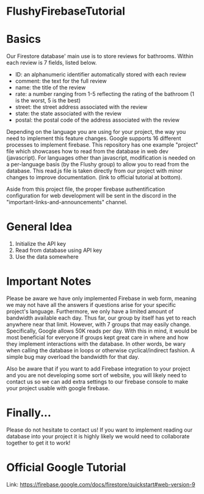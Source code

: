 # FlushyFirebaseTutorial

# Basics
Our Firestore database' main use is to store reviews for bathrooms. Within each review is 7 fields, listed below.
<ul>
  <li> ID: an alphanumeric identifier automatically stored with each review </li>
  <li> comment: the text for the full review </li>
  <li> name: the title of the review </li>
  <li> rate: a number ranging from 1-5 reflecting the rating of the bathroom (1 is the worst, 5 is the best) </li>
  <li> street: the street address associated with the review </li>
  <li> state: the state associated with the review </li>
  <li> postal: the postal code of the address associated with the review </li>
</ul>

Depending on the language you are using for your project, the way you need to implement this feature changes. Google supports 16 different processes to implement firebase. This repository has one example "project" file which showcases how to read from the database in web dev (javascript). For languages other than javascript, modification is needed on a per-language basis (by the Flushy group) to allow you to read from the database. This read.js file is taken directly from our project with minor changes to improve documentation. (link to official tutorial at bottom). 

Aside from this project file, the proper firebase authentification configuration for web development will be sent in the discord in the "important-links-and-announcements" channel.

# General Idea
<ol>
  <li> Initialize the API key </li>
  <li> Read from database using API key  </li>
  <li> Use the data somewhere </li>
</ol>

<h1> Important Notes </h1>
Please be aware we have only implemented Firebase in web form, meaning we may not have all the answers if questions arise for your specific project's language. Furthermore, we only have a limited amount of bandwidth available each day. Thus far, our group by itself has yet to reach anywhere near that limit. However, with 7 groups that may easily change. Specifically, Google allows 50K reads per day. With this in mind, it would be most beneficial for everyone if groups kept great care in where and how they implement interactions with the database. In other words, be wary when calling the database in loops or otherwise cyclical/indirect fashion. A simple bug may overload the bandwidth for that day. 

Also be aware that if you want to add Firebase integration to your project and you are not developing some sort of website, you will likely need to contact us so we can add extra settings to our firebase console to make your project usable with google firebase.

# Finally...
Please do not hesitate to contact us! If you want to implement reading our database into your project it is highly likely we would need to collaborate together to get it to work!

# Official Google Tutorial
Link: https://firebase.google.com/docs/firestore/quickstart#web-version-9
